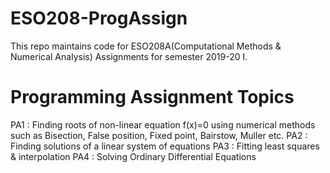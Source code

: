 # ESO208-ProgAssign
This repo maintains code for ESO208A(Computational Methods &amp; Numerical Analysis) Assignments for semester 2019-20 I.

# Programming Assignment Topics
PA1 : Finding roots of non-linear equation f(x)=0 using numerical methods such as Bisection, False position, Fixed point, Bairstow, Muller etc.
PA2 : Finding solutions of a linear system of equations
PA3 : Fitting least squares & interpolation
PA4 : Solving Ordinary Differential Equations
